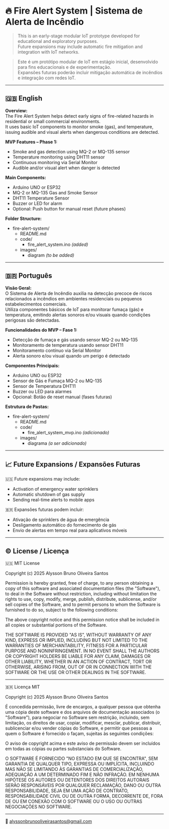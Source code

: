 # 🔥 Fire Alert System | Sistema de Alerta de Incêndio

> This is an early-stage modular IoT prototype developed for educational and exploratory purposes.  
> Future expansions may include automatic fire mitigation and integration with IoT networks.

> Este é um protótipo modular de IoT em estágio inicial, desenvolvido para fins educacionais e de experimentação.  
> Expansões futuras poderão incluir mitigação automática de incêndios e integração com redes IoT.

---

## 🇬🇧 English

**Overview:**  
The Fire Alert System helps detect early signs of fire-related hazards in residential or small commercial environments.  
It uses basic IoT components to monitor smoke (gas), and temperature, issuing audible and visual alerts when dangerous conditions are detected.

**MVP Features – Phase 1:**

- Smoke and gas detection using MQ-2 or MQ-135 sensor
- Temperature monitoring using DHT11 sensor
- Continuous monitoring via Serial Monitor
- Audible and/or visual alert when danger is detected

**Main Components:**

- Arduino UNO or ESP32  
- MQ-2 or MQ-135 Gas and Smoke Sensor  
- DHT11 Temperature Sensor  
- Buzzer or LED for alarm  
- Optional: Push button for manual reset (future phases)

**Folder Structure:**

- fire-alert-system/  
  - README.md  
  - code/  
    - fire_alert_system.ino *(added)*  
  - images/  
    - diagram *(to be added)*

---

## 🇧🇷 Português

**Visão Geral:**  
O Sistema de Alerta de Incêndio auxilia na detecção precoce de riscos relacionados a incêndios em ambientes residenciais ou pequenos estabelecimentos comerciais.  
Utiliza componentes básicos de IoT para monitorar fumaça (gás) e temperatura, emitindo alertas sonoros e/ou visuais quando condições perigosas são detectadas.

**Funcionalidades do MVP – Fase 1:**

- Detecção de fumaça e gás usando sensor MQ-2 ou MQ-135
- Monitoramento de temperatura usando sensor DHT11
- Monitoramento contínuo via Serial Monitor
- Alerta sonoro e/ou visual quando um perigo é detectado

**Componentes Principais:**

- Arduino UNO ou ESP32  
- Sensor de Gás e Fumaça MQ-2 ou MQ-135  
- Sensor de Temperatura DHT11  
- Buzzer ou LED para alarmes  
- Opcional: Botão de reset manual (fases futuras)

**Estrutura de Pastas:**

- fire-alert-system/  
  - README.md  
  - code/  
    - fire_alert_system_mvp.ino *(adicionado)*  
  - images/  
    - diagrama *(a ser adicionado)*

---

## 📈 Future Expansions / Expansões Futuras

🇺🇸 Future expansions may include:
- Activation of emergency water sprinklers
- Automatic shutdown of gas supply
- Sending real-time alerts to mobile apps

🇧🇷 Expansões futuras podem incluir:
- Ativação de sprinklers de água de emergência
- Desligamento automático do fornecimento de gás
- Envio de alertas em tempo real para aplicativos móveis

---

## ©️ License / Licença

🇺🇸 MIT License

Copyright (c) 2025 Alysson Bruno Oliveira Santos

Permission is hereby granted, free of charge, to any person obtaining a copy of this software and associated documentation files (the "Software"), to deal in the Software without restriction, including without limitation the rights to use, copy, modify, merge, publish, distribute, sublicense, and/or sell copies of the Software, and to permit persons to whom the Software is furnished to do so, subject to the following conditions:

The above copyright notice and this permission notice shall be included in all copies or substantial portions of the Software.

THE SOFTWARE IS PROVIDED "AS IS", WITHOUT WARRANTY OF ANY KIND, EXPRESS OR IMPLIED, INCLUDING BUT NOT LIMITED TO THE WARRANTIES OF MERCHANTABILITY, FITNESS FOR A PARTICULAR PURPOSE AND NONINFRINGEMENT. IN NO EVENT SHALL THE AUTHORS OR COPYRIGHT HOLDERS BE LIABLE FOR ANY CLAIM, DAMAGES OR OTHER LIABILITY, WHETHER IN AN ACTION OF CONTRACT, TORT OR OTHERWISE, ARISING FROM, OUT OF OR IN CONNECTION WITH THE SOFTWARE OR THE USE OR OTHER DEALINGS IN THE SOFTWARE.

---

🇧🇷 Licença MIT

Copyright (c) 2025 Alysson Bruno Oliveira Santos

É concedida permissão, livre de encargos, a qualquer pessoa que obtenha uma cópia deste software e dos arquivos de documentação associados (o "Software"), para negociar no Software sem restrição, incluindo, sem limitação, os direitos de usar, copiar, modificar, mesclar, publicar, distribuir, sublicenciar e/ou vender cópias do Software, e permitir que pessoas a quem o Software é fornecido o façam, sujeitas às seguintes condições:

O aviso de copyright acima e este aviso de permissão devem ser incluídos em todas as cópias ou partes substanciais do Software.

O SOFTWARE É FORNECIDO "NO ESTADO EM QUE SE ENCONTRA", SEM GARANTIA DE QUALQUER TIPO, EXPRESSA OU IMPLÍCITA, INCLUINDO MAS NÃO SE LIMITANDO ÀS GARANTIAS DE COMERCIALIZAÇÃO, ADEQUAÇÃO A UM DETERMINADO FIM E NÃO INFRAÇÃO. EM NENHUMA HIPÓTESE OS AUTORES OU DETENTORES DOS DIREITOS AUTORAIS SERÃO RESPONSÁVEIS POR QUALQUER RECLAMAÇÃO, DANO OU OUTRA RESPONSABILIDADE, SEJA EM UMA AÇÃO DE CONTRATO, RESPONSABILIDADE CIVIL OU DE OUTRA FORMA, DECORRENTE DE, FORA DE OU EM CONEXÃO COM O SOFTWARE OU O USO OU OUTRAS NEGOCIAÇÕES NO SOFTWARE.

---

📧 alyssonbrunooliveirasantos@gmail.com
